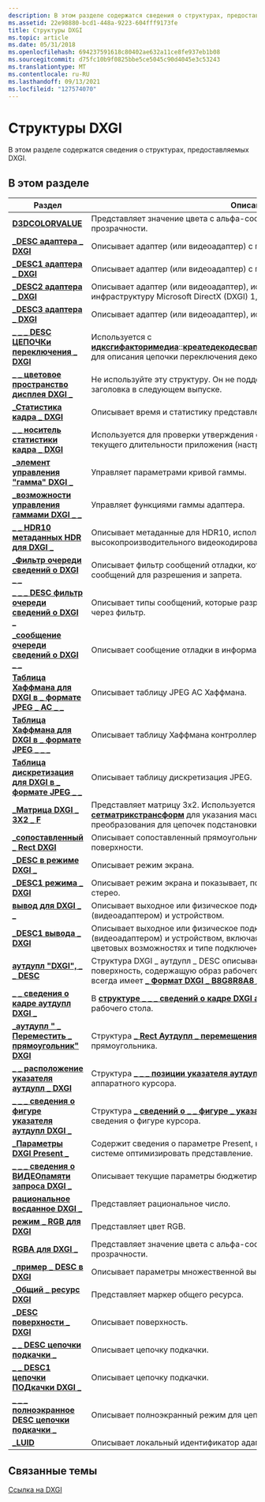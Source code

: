 ```yaml
---
description: В этом разделе содержатся сведения о структурах, предоставляемых DXGI.
ms.assetid: 22e98880-bcd1-448a-9223-604fff9173fe
title: Структуры DXGI
ms.topic: article
ms.date: 05/31/2018
ms.openlocfilehash: 694237591618c80402ae632a11ce8fe937eb1b08
ms.sourcegitcommit: d75fc10b9f0825bbe5ce5045c90d4045e3c53243
ms.translationtype: MT
ms.contentlocale: ru-RU
ms.lasthandoff: 09/13/2021
ms.locfileid: "127574070"
---
```

# <a name="dxgi-structures"></a>Структуры DXGI

В этом разделе содержатся сведения о структурах, предоставляемых DXGI.

## <a name="in-this-section"></a>В этом разделе



| Раздел                                                                                     | Описание                                                                                                                                                                                                                                                                                                |
|-------------------------------------------------------------------------------------------|------------------------------------------------------------------------------------------------------------------------------------------------------------------------------------------------------------------------------------------------------------------------------------------------------------|
| [**D3DCOLORVALUE**](d3dcolorvalue.md)<br/>                                         | Представляет значение цвета с альфа-составляющей, используемой для прозрачности. <br/>                                                                                                                                                                                                                           |
| [**\_DESC адаптера \_ DXGI**](/windows/desktop/api/DXGI/ns-dxgi-dxgi_adapter_desc)<br/>                               | Описывает адаптер (или видеоадаптер) с помощью DXGI 1,0.<br/>                                                                                                                                                                                                                                         |
| [**\_DESC1 адаптера \_ DXGI**](/windows/desktop/api/DXGI/ns-dxgi-dxgi_adapter_desc1)<br/>                             | Описывает адаптер (или видеоадаптер) с помощью DXGI 1,1.<br/>                                                                                                                                                                                                                                            |
| [**\_DESC2 адаптера \_ DXGI**](/windows/desktop/api/DXGI1_2/ns-dxgi1_2-dxgi_adapter_desc2)<br/>                             | Описывает адаптер (или видеоадаптер), использующий графическую инфраструктуру Microsoft DirectX (DXGI) 1,2.<br/>                                                                                                                                                                                            |
| [**\_DESC3 адаптера \_ DXGI**](/windows/desktop/api/DXGI1_6/ns-dxgi1_6-dxgi_adapter_desc3)<br/>                             | Описывает адаптер (или видеоадаптер), использующий DXGI 1,6.<br/>                                                                                                                                                                                                                                        |
| [**\_ \_ \_ DESC ЦЕПОЧКи переключения \_ DXGI**](/windows/desktop/api/dxgi1_3/ns-dxgi1_3-dxgi_decode_swap_chain_desc)<br/>         | Используется с [**идксгифакторимедиа**](/windows/desktop/api/dxgi1_3/nn-dxgi1_3-idxgifactorymedia)::[**креатедекодесвапчаинфоркомпоситионсурфацехандле**](/windows/desktop/api/dxgi1_3/nf-dxgi1_3-idxgifactorymedia-createdecodeswapchainforcompositionsurfacehandle) для описания цепочки переключения декодирования.<br/>                                                                       |
| [**\_ \_ цветовое пространство дисплея DXGI \_**](/windows/desktop/api/dxgi/ns-dxgi-dxgi_display_color_space)<br/>                | Не используйте эту структуру. Он не поддерживается и будет удален из заголовка в следующем выпуске. <br/>                                                                                                                                                                                      |
| [**\_Статистика кадра \_ DXGI**](/windows/desktop/api/DXGI/ns-dxgi-dxgi_frame_statistics)<br/>                       | Описывает время и статистику представления для кадра.<br/>                                                                                                                                                                                                                                       |
| [**\_ \_ носитель статистики кадра \_ DXGI**](/windows/desktop/api/dxgi1_3/ns-dxgi1_3-dxgi_frame_statistics_media)<br/>          | Используется для проверки утверждения системы для пользовательского текущего длительности приложения (настраиваемая частота обновления).<br/>                                                                                                                                                                                                     |
| [**\_элемент управления "гамма" DXGI \_**](/previous-versions/windows/desktop/legacy/bb173061(v=vs.85))<br/>                             | Управляет параметрами кривой гаммы.<br/>                                                                                                                                                                                                                                                         |
| [**\_возможности управления гаммами DXGI \_ \_**](/previous-versions/windows/desktop/legacy/bb173062(v=vs.85))<br/>  | Управляет функциями гаммы адаптера.<br/>                                                                                                                                                                                                                                                  |
| [**\_ \_ HDR10 метаданных HDR для DXGI \_**](/windows/desktop/api/dxgi1_5/ns-dxgi1_5-dxgi_hdr_metadata_hdr10)<br/>                  | Описывает метаданные для HDR10, используемые при сжатии видео с помощью высокопроизводительного видеокодирования (HEVC).<br/>                                                                                                                                                                                      |
| [**\_Фильтр очереди сведений о DXGI \_ \_**](/windows/desktop/api/DXGIDebug/ns-dxgidebug-dxgi_info_queue_filter)<br/>                    | Описывает фильтр сообщений отладки, который содержит списки типов сообщений для разрешения и запрета.<br/>                                                                                                                                                                                                      |
| [**\_ \_ \_ DESC фильтр очереди сведений о DXGI \_**](/windows/desktop/api/DXGIDebug/ns-dxgidebug-dxgi_info_queue_filter_desc)<br/>         | Описывает типы сообщений, которые разрешают или запрещают проходить через фильтр.<br/>                                                                                                                                                                                                                      |
| [**\_сообщение очереди сведений о DXGI \_ \_**](/windows/desktop/api/DXGIDebug/ns-dxgidebug-dxgi_info_queue_message)<br/>                  | Описывает сообщение отладки в информационной очереди.<br/>                                                                                                                                                                                                                                             |
| [**Таблица Хаффмана для DXGI в \_ формате JPEG \_ AC \_ \_**](dxgi-jpeg-ac-huffman-table.md)<br/>           | Описывает таблицу JPEG AC Хаффмана.<br/>                                                                                                                                                                                                                                                              |
| [**Таблица Хаффмана для DXGI в \_ формате JPEG \_ \_ \_**](dxgi-jpeg-dc-huffman-table.md)<br/>           | Описывает таблицу Хаффмана контроллера домена JPEG.<br/>                                                                                                                                                                                                                                                              |
| [**Таблица дискретизация для DXGI в \_ формате JPEG \_ \_**](dxgi-jpeg-quantization-table.md)<br/>        | Описывает таблицу дискретизация JPEG.<br/>                                                                                                                                                                                                                                                            |
| [**\_Матрица DXGI \_ 3X2 \_ F**](/windows/desktop/api/dxgi1_3/ns-dxgi1_3-dxgi_matrix_3x2_f)<br/>                              | Представляет матрицу 3x2. Используется с [**жетматрикстрансформ**](/windows/desktop/api/dxgi1_3/nf-dxgi1_3-idxgiswapchain2-getmatrixtransform) и [**сетматрикстрансформ**](/windows/desktop/api/dxgi1_3/nf-dxgi1_3-idxgiswapchain2-setmatrixtransform) для указания масштабирования и преобразования преобразования для цепочек подстановки [**SwapChainPanel**](/uwp/api/Windows.UI.Xaml.Controls.SwapChainPanel?view=winrt-19041) .<br/> |
| [**\_сопоставленный \_ Rect DXGI**](/windows/desktop/api/DXGI/ns-dxgi-dxgi_mapped_rect)<br/>                                 | Описывает сопоставленный прямоугольник, используемый для доступа к поверхности.<br/>                                                                                                                                                                                                                                  |
| [**\_DESC в режиме DXGI \_**](/previous-versions/windows/desktop/legacy/bb173064(v=vs.85))<br/>                                     | Описывает режим экрана.<br/>                                                                                                                                                                                                                                                                       |
| [**\_DESC1 режима \_ DXGI**](/windows/desktop/api/DXGI1_2/ns-dxgi1_2-dxgi_mode_desc1)<br/>                                   | Описывает режим экрана и показывает, поддерживает ли режим просмотра стерео.<br/>                                                                                                                                                                                                                          |
| [**вывод для DXGI \_ \_**](/windows/desktop/api/DXGI/ns-dxgi-dxgi_output_desc)<br/>                                 | Описывает выходное или физическое подключение между адаптером (видеоадаптером) и устройством.<br/>                                                                                                                                                                                                       |
| [**\_DESC1 вывода \_ DXGI**](/windows/desktop/api/DXGI1_6/ns-dxgi1_6-dxgi_output_desc1)<br/>                               | Описывает выходное или физическое подключение между адаптером (видеоадаптером) и устройством, включая дополнительные сведения о цветовых возможностях и типе подключения.<br/>                                                                                                                        |
| [**аутдупл "DXGI", \_ \_ DESC**](/windows/desktop/api/DXGI1_2/ns-dxgi1_2-dxgi_outdupl_desc)<br/>                               | Структура DXGI \_ аутдупл \_ DESC описывает размер выходных данных и поверхность, содержащую образ рабочего стола. Формат образа рабочего стола всегда имеет [**\_ Формат DXGI \_ B8G8R8A8 \_ UNORM**](/windows/win32/api/dxgiformat/ne-dxgiformat-dxgi_format).<br/>         |
| [**\_ \_ сведения о кадре аутдупл DXGI \_**](/windows/desktop/api/DXGI1_2/ns-dxgi1_2-dxgi_outdupl_frame_info)<br/>                  | В [**структуре \_ \_ \_ сведений о кадре DXGI аутдупл**](/windows/desktop/api/DXGI1_2/ns-dxgi1_2-dxgi_outdupl_frame_info) описывается текущий образ рабочего стола.<br/>                                                                                                                                                                                |
| [**\_аутдупл " \_ Переместить \_ прямоугольник" DXGI**](/windows/desktop/api/DXGI1_2/ns-dxgi1_2-dxgi_outdupl_move_rect)<br/>                    | Структура [**\_ Rect Аутдупл \_ перемещения \_ DXGI**](/windows/desktop/api/DXGI1_2/ns-dxgi1_2-dxgi_outdupl_move_rect) описывает перемещение прямоугольника.<br/>                                                                                                                                                                                |
| [**\_ \_ расположение указателя аутдупл \_ DXGI**](/windows/desktop/api/DXGI1_2/ns-dxgi1_2-dxgi_outdupl_pointer_position)<br/>      | Структура [**\_ \_ \_ позиции указателя аутдупл DXGI**](/windows/desktop/api/DXGI1_2/ns-dxgi1_2-dxgi_outdupl_pointer_position) описывает позицию аппаратного курсора.<br/>                                                                                                                                                          |
| [**\_ \_ \_ сведения о фигуре указателя аутдупл DXGI \_**](/windows/desktop/api/DXGI1_2/ns-dxgi1_2-dxgi_outdupl_pointer_shape_info)<br/> | Структура [**\_ сведений о \_ \_ фигуре \_ указателя аутдупл DXGI**](/windows/desktop/api/DXGI1_2/ns-dxgi1_2-dxgi_outdupl_pointer_shape_info) описывает сведения о фигуре курсора.<br/>                                                                                                                                                      |
| [**\_Параметры DXGI Present \_**](/windows/desktop/api/DXGI1_2/ns-dxgi1_2-dxgi_present_parameters)<br/>                   | Содержит сведения о параметре Present, который помогает операционной системе оптимизировать представление.<br/>                                                                                                                                                                                                      |
| [**\_ \_ \_ сведения о ВИДЕОпамяти запроса DXGI \_**](/windows/desktop/api/dxgi1_4/ns-dxgi1_4-dxgi_query_video_memory_info)<br/>       | Описывает текущие параметры бюджетирования видеопамяти.<br/>                                                                                                                                                                                                                                        |
| [**рациональное восданное DXGI \_**](/windows/desktop/api/dxgicommon/ns-dxgicommon-dxgi_rational)<br/>                                        | Представляет рациональное число.<br/>                                                                                                                                                                                                                                                                   |
| [**режим \_ RGB для DXGI**](/previous-versions/windows/desktop/legacy/bb173071(v=vs.85))<br/>                                                  | Представляет цвет RGB.<br/>                                                                                                                                                                                                                                                                        |
| [**RGBA для DXGI \_**](dxgi-rgba.md)<br/>                                                | Представляет значение цвета с альфа-составляющей, используемой для прозрачности. <br/>                                                                                                                                                                                                                           |
| [**\_пример \_ DESC в DXGI**](/windows/desktop/api/dxgicommon/ns-dxgicommon-dxgi_sample_desc)<br/>                                 | Описывает параметры множественной выборки для ресурса.<br/>                                                                                                                                                                                                                                             |
| [**\_Общий \_ ресурс DXGI**](/windows/desktop/api/DXGI/ns-dxgi-dxgi_shared_resource)<br/>                         | Представляет маркер общего ресурса.<br/>                                                                                                                                                                                                                                                       |
| [**\_DESC поверхности \_ DXGI**](/windows/desktop/api/DXGI/ns-dxgi-dxgi_surface_desc)<br/>                               | Описывает поверхность.<br/>                                                                                                                                                                                                                                                                            |
| [**\_ \_ DESC цепочки подкачки \_**](/windows/desktop/api/DXGI/ns-dxgi-dxgi_swap_chain_desc)<br/>                        | Описывает цепочку подкачки.<br/>                                                                                                                                                                                                                                                                         |
| [**\_ \_ DESC1 цепочки ПОДкачки DXGI \_**](/windows/desktop/api/DXGI1_2/ns-dxgi1_2-dxgi_swap_chain_desc1)<br/>                      | Описывает цепочку подкачки.<br/>                                                                                                                                                                                                                                                                         |
| [**\_ \_ \_ полноэкранное DESC цепочки подкачки \_**](/windows/desktop/api/DXGI1_2/ns-dxgi1_2-dxgi_swap_chain_fullscreen_desc)<br/> | Описывает полноэкранный режим для цепочки буферов.<br/>                                                                                                                                                                                                                                                    |
| [**\_LUID**](/windows/win32/api/winnt/ns-winnt-luid)<br/>                                                        | Описывает локальный идентификатор адаптера.<br/>                                                                                                                                                                                                                                                    |



 

## <a name="related-topics"></a>Связанные темы

<dl> <dt>

[Ссылка на DXGI](d3d10-graphics-reference-dxgi.md)
</dt> </dl>

 

 
